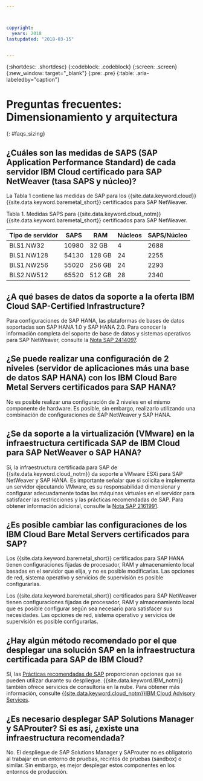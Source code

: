 ```yaml
---



copyright:
  years: 2018
lastupdated: "2018-03-15"


---
```


{:shortdesc: .shortdesc}
{:codeblock: .codeblock}
{:screen: .screen}
{:new_window: target="_blank"}
{:pre: .pre}
{:table: .aria-labeledby="caption"}

# Preguntas frecuentes: Dimensionamiento y arquitectura
{: #faqs_sizing}

## ¿Cuáles son las medidas de SAPS (SAP Application Performance Standard) de cada servidor IBM Cloud certificado para SAP NetWeaver (tasa SAPS y núcleo)? 

La Tabla 1 contiene las medidas de SAP para los {{site.data.keyword.cloud}} {{site.data.keyword.baremetal_short}} certificados para SAP NetWeaver. 

Tabla 1. Medidas SAPS para {{site.data.keyword.cloud_notm}} {{site.data.keyword.baremetal_short}} certificados para SAP NetWeaver. 

| **Tipo de servidor** | **SAPS** | **RAM** | **Núcleos** | **SAPS/Núcleo** |
| --- | --- | --- | --- | --- |
| BI.S1.NW32 | 10980 | 32 GB | 4 | 2688 |
| BI.S1.NW128 | 54130 | 128 GB | 24 | 2255 |
| BI.S1.NW256 | 55020 | 256 GB | 24 | 2293 |
| BI.S2.NW512 | 65520 | 512 GB | 28 | 2340 |

## ¿A qué bases de datos da soporte a la oferta IBM Cloud SAP-Certified Infrastructure?

Para configuraciones de SAP HANA, las plataformas de bases de datos soportadas son SAP HANA 1.0 y SAP HANA 2.0. Para conocer la información completa del soporte de base de datos y sistemas operativos para SAP NetWeaver, consulte la [Nota SAP 2414097](https://launchpad.support.sap.com/#/notes/2414097).

## ¿Se puede realizar una configuración de 2 niveles (servidor de aplicaciones más una base de datos SAP HANA) con los IBM Cloud Bare Metal Servers certificados para SAP HANA? 

No es posible realizar una configuración de 2 niveles en el mismo componente de hardware. Es posible, sin embargo, realizarlo utilizando una combinación de configuraciones de SAP NetWeaver y SAP HANA. 

## ¿Se da soporte a la virtualización (VMware) en la infraestructura certificada SAP de IBM Cloud para SAP NetWeaver o SAP HANA?

Sí, la infraestructura certificada para SAP de {{site.data.keyword.cloud_notm}} da soporte a VMware ESXi para SAP NetWeaver y SAP HANA. Es importante señalar que si solicita e implementa un servidor ejecutando VMware, es su responsabilidad dimensionar y configurar adecuadamente todas las máquinas virtuales en el servidor para satisfacer las restricciones y las prácticas recomendadas de SAP. Para obtener información adicional, consulte la [Nota SAP 2161991](https://launchpad.support.sap.com/#/notes/2161991). 

## ¿Es posible cambiar las configuraciones de los IBM Cloud Bare Metal Servers certificados para SAP? 

Los {{site.data.keyword.baremetal_short}} certificados para SAP HANA tienen configuraciones fijadas de procesador, RAM y almacenamiento local basadas en el servidor que elija, y no es posible modificarlas. Las opciones de red, sistema operativo y servicios de supervisión es posible configurarlas. 

Los {{site.data.keyword.baremetal_short}} certificados para SAP NetWeaver tienen configuraciones fijadas de procesador, RAM y almacenamiento local que es posible configurar según sea necesario para satisfacer sus necesidades. Las opciones de red, sistema operativo y servicios de supervisión es posible configurarlas. 

## ¿Hay algún método recomendado por el que desplegar una solución SAP en la infraestructura certificada para SAP de IBM Cloud? 

Sí, las [Prácticas recomendadas de SAP](https://help.sap.com/viewer/p/SAP_Best_Practices) proporcionan opciones que se pueden utilizar durante su despliegue. {{site.data.keyword.IBM_notm}} también ofrece servicios de consultoría en la nube. Para obtener más información, consulte [{{site.data.keyword.cloud_notm}}IBM Cloud Advisory Services](https://www.ibm.com/us-en/marketplace/cloud-consulting-services). 

## ¿Es necesario desplegar SAP Solutions Manager y SAProuter? Si es así, ¿existe una infraestructura recomendada?

No. El despliegue de SAP Solutions Manager y SAProuter no es obligatorio al trabajar en un entorno de pruebas, recintos de pruebas (sandbox) o similar. Sin embargo, es mejor desplegar estos componentes en los entornos de producción. 

